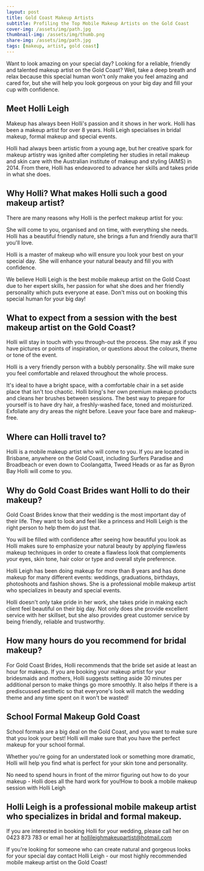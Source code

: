 ```yaml
---
layout: post
title: Gold Coast Makeup Artists
subtitle: Profiling the Top Mobile Makeup Artists on the Gold Coast
cover-img: /assets/img/path.jpg
thumbnail-img: /assets/img/thumb.png
share-img: /assets/img/path.jpg
tags: [makeup, artist, gold coast]
---
```

Want to look amazing on your special day? Looking for a reliable, friendly and talented makeup artist on the Gold Coast? Well, take a deep breath and relax because this special human won't only make you feel amazing and cared for, but she will help you look gorgeous on your big day and fill your cup with confidence.

## Meet Holli Leigh

Makeup has always been Holli's passion and it shows in her work. Holli has been a makeup artist for over 8 years. Holli Leigh specialises in bridal makeup, formal makeup and special events. 

Holli had always been artistic from a young age, but her creative spark for makeup artistry was ignited after completing her studies in retail makeup and skin care with the Australian institute of makeup and styling (AIMS) in 2014. From there, Holli has endeavored to advance her skills and takes pride in what she does.

## Why Holli? What makes Holli such a good makeup artist?

There are many reasons why Holli is the perfect makeup artist for you:

She will come to you, organised and on time, with everything she needs. 
Holli has a beautiful friendly nature, she brings a fun and friendly aura that'll you'll love. 

Holli is a master of makeup who will ensure you look your best on your special day. 
She will enhance your natural beauty and fill you with confidence. 

We believe Holli Leigh is the best mobile makeup artist on the Gold Coast due to her expert skills, her passion for what she does and her friendly personality which puts everyone at ease. Don't miss out on booking this special human for your big day!

## What to expect from a session with the best makeup artist on the Gold Coast?

Holli will stay in touch with you through-out the process. She may ask if you have pictures or points of inspiration, or questions about the colours, theme or tone of the event. 

Holli is a very friendly person with a bubbly personality. She will make sure you feel comfortable and relaxed throughout the whole process.

It's ideal to have a bright space, with a comfortable chair in a set aside place that isn't too chaotic. Holli bring's her own premium makeup products and cleans her brushes between sessions. The best way to prepare for yourself is to have dry hair, a freshly-washed face, toned and moisturized. Exfoliate any dry areas the night before. Leave your face bare and makeup-free.

## Where can Holli travel to? 

Holli is a mobile makeup artist who will come to you. If you are located in Brisbane, anywhere on the Gold Coast, including Surfers Paradise and Broadbeach or even down to Coolangatta, Tweed Heads or as far as Byron Bay Holli will come to you. 

## Why do Gold Coast Brides want Holli to do their makeup?

Gold Coast Brides know that their wedding is the most important day of their life. They want to look and feel like a princess and Holli Leigh is the right person to help them do just that.

You will be filled with confidence after seeing how beautiful you look as Holli makes sure to emphasize your natural beauty by applying flawless makeup techniques in order to create a flawless look that complements your eyes, skin tone, hair color or type and overall style preference.

Holli Leigh has been doing makeup for more than 8 years and has done makeup for many different events: weddings, graduations, birthdays, photoshoots and fashion shows. She is a professional mobile makeup artist who specializes in beauty and special events.

Holli doesn't only take pride in her work, she takes pride in making each client feel beautiful on their big day. Not only does she provide excellent service with her skillset, but she also provides great customer service by being friendly, reliable and trustworthy.

## How many hours do you recommend for bridal makeup?

For Gold Coast Brides, Holli recommends that the bride set aside at least an hour for makeup. If you are booking your makeup artist for your bridesmaids and mothers, Holli suggests setting aside 30 minutes per additional person to make things go more smoothly. It also helps if there is a prediscussed aesthetic so that everyone's look will match the wedding theme and any time spent on it won't be wasted!

## School Formal Makeup Gold Coast

School formals are a big deal on the Gold Coast, and you want to make sure that you look your best! Holli will make sure that you have the perfect makeup for your school formal.

Whether you're going for an understated look or something more dramatic, Holli will help you find what is perfect for your skin tone and personality.

No need to spend hours in front of the mirror figuring out how to do your makeup - Holli does all the hard work for you!How to book a mobile makeup session with Holli Leigh

## Holli Leigh is a professional mobile makeup artist who specializes in bridal and formal makeup.

If you are interested in booking Holli for your wedding, please call her on 0423 873 783 or email her at hollileighmakeupartist@hotmail.com

If you're looking for someone who can create natural and gorgeous looks for your special day contact Holli Leigh - our most highly recommended mobile makeup artist on the Gold Coast!
